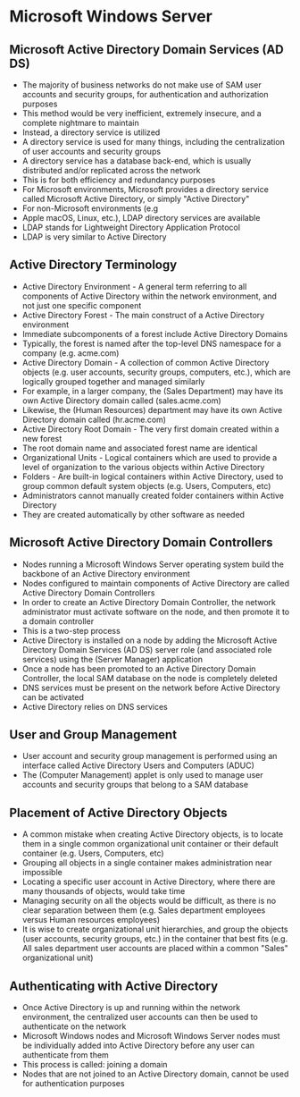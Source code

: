 # Microsoft Windows Server

## Microsoft Active Directory Domain Services (AD DS)

- The majority of business networks do not make use of SAM user accounts and
  security groups, for authentication and authorization purposes
- This method would be very inefficient, extremely insecure, and a complete
  nightmare to maintain
- Instead, a directory service is utilized
- A directory service is used for many things, including the centralization of
  user accounts and security groups
- A directory service has a database back-end, which is usually distributed
  and/or replicated across the network
- This is for both efficiency and redundancy purposes
- For Microsoft environments, Microsoft provides a directory service called
  Microsoft Active Directory, or simply "Active Directory"
- For non-Microsoft environments (e.g
- Apple macOS, Linux, etc.), LDAP directory services are available
- LDAP stands for Lightweight Directory Application Protocol
- LDAP is very similar to Active Directory

## Active Directory Terminology

- Active Directory Environment - A general term referring to all components of
  Active Directory within the network environment, and not just one specific
  component
- Active Directory Forest - The main construct of a Active Directory environment
- Immediate subcomponents of a forest include Active Directory Domains
- Typically, the forest is named after the top-level DNS namespace for a company
  (e.g. acme.com)
- Active Directory Domain - A collection of common Active Directory objects
  (e.g. user accounts, security groups, computers, etc.), which are logically
  grouped together and managed similarly
- For example, in a larger company, the (Sales Department) may have its own
  Active Directory domain called (sales.acme.com)
- Likewise, the (Human Resources) department may have its own Active Directory
  domain called (hr.acme.com)
- Active Directory Root Domain - The very first domain created within a new
  forest
- The root domain name and associated forest name are identical
- Organizational Units - Logical containers which are used to provide a level of
  organization to the various objects within Active Directory
- Folders - Are built-in logical containers within Active Directory, used to
  group common default system objects (e.g. Users, Computers, etc)
- Administrators cannot manually created folder containers within Active
  Directory
- They are created automatically by other software as needed

## Microsoft Active Directory Domain Controllers

- Nodes running a Microsoft Windows Server operating system build the backbone
  of an Active Directory environment
- Nodes configured to maintain components of Active Directory are called Active
  Directory Domain Controllers
- In order to create an Active Directory Domain Controller, the network
  administrator must activate software on the node, and then promote it to a
  domain controller
- This is a two-step process
- Active Directory is installed on a node by adding the Microsoft Active
  Directory Domain Services (AD DS) server role (and associated role services)
  using the (Server Manager) application
- Once a node has been promoted to an Active Directory Domain Controller, the
  local SAM database on the node is completely deleted
- DNS services must be present on the network before Active Directory can be
  activated
- Active Directory relies on DNS services

## User and Group Management

- User account and security group management is performed using an interface
  called Active Directory Users and Computers (ADUC)
- The (Computer Management) applet is only used to manage user accounts and
  security groups that belong to a SAM database

## Placement of Active Directory Objects

- A common mistake when creating Active Directory objects, is to locate them in
  a single common organizational unit container or their default container (e.g.
  Users, Computers, etc)
- Grouping all objects in a single container makes administration near
  impossible
- Locating a specific user account in Active Directory, where there are many
  thousands of objects, would take time
- Managing security on all the objects would be difficult, as there is no clear
  separation between them (e.g. Sales department employees versus Human
  resources employees)
- It is wise to create organizational unit hierarchies, and group the objects
  (user accounts, security groups, etc.) in the container that best fits (e.g.
  All sales department user accounts are placed within a common "Sales"
  organizational unit)

## Authenticating with Active Directory

- Once Active Directory is up and running within the network environment, the
  centralized user accounts can then be used to authenticate on the network
- Microsoft Windows nodes and Microsoft Windows Server nodes must be
  individually added into Active Directory before any user can authenticate from
  them
- This process is called: joining a domain
- Nodes that are not joined to an Active Directory domain, cannot be used for
  authentication purposes
